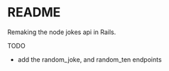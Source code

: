 # README

Remaking the node jokes api in Rails.

TODO

* add the random_joke, and random_ten endpoints